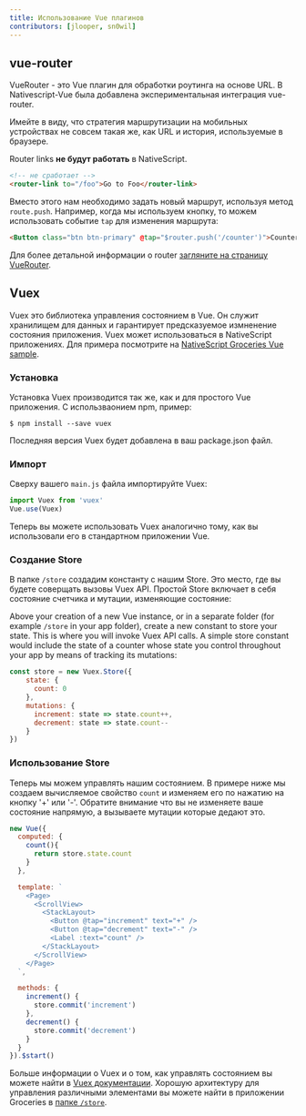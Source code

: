 ```yaml
---
title: Использование Vue плагинов
contributors: [jlooper, sn0wil]
---
```


## vue-router

VueRouter - это Vue плагин для обработки роутинга на основе URL.
В Nativescript-Vue была добавлена экспериментальная интеграция vue-router.

Имейте в виду, что стратегия маршрутизации на мобильных устройствах не совсем такая же, как URL и история, используемые в браузере.

Router links **не будут работать** в NativeScript.

```html
<!-- не сработает -->
<router-link to="/foo">Go to Foo</router-link>
```

Вместо этого нам необходимо задать новый маршрут, используя метод `route.push`. Например, когда мы используем кнопку, то можем использовать событие `tap` для изменения маршрута:

```html
<Button class="btn btn-primary" @tap="$router.push('/counter')">Counter</Button>
```

Для более детальной информации о router [загляните на страницу VueRouter](/ru/docs/routing/vue-router/).

## Vuex

Vuex это библиотека управления состоянием в Vue. Он служит хранилищем для данных и гарантирует предсказуемое измненение состояния приложения. Vuex может использоваться в NativeScript приложениях. Для примера посмотрите на [NativeScript Groceries Vue sample](https://github.com/tralves/groceries-ns-vue). 

### Установка

Установка Vuex производится так же, как и для простого Vue приложения. C использваонием npm, пример:

```shell
$ npm install --save vuex
```

Последняя версия Vuex будет добавлена в ваш package.json файл.

### Импорт

Сверху вашего `main.js` файла импортируйте Vuex:

```js
import Vuex from 'vuex'
Vue.use(Vuex)
```
Теперь вы можете использовать Vuex аналогично тому, как вы использовали его в стандартном приложении Vue.

### Создание Store

В папке `/store` создадим константу с нашим Store. Это место, где вы будете соверщать вызовы Vuex API. Простой Store включает в себя состояние счетчика и мутации, изменяющие состояние:

Above your creation of a new Vue instance, or in a separate folder (for example `/store` in your app folder), create a new constant to store your state. This is where you will invoke Vuex API calls. A simple store constant would include the state of a counter whose state you control throughout your app by means of tracking its mutations:

```js
const store = new Vuex.Store({
    state: {
      count: 0
    },
    mutations: {
      increment: state => state.count++,
      decrement: state => state.count--
    }
})
```

### Использование Store

Теперь мы можем управлять нашим состоянием. В примере ниже мы создаем вычисляемое свойство `count` и изменяем его по нажатию на кнопку '+' или '-'. Обратите внимание что вы не изменяете ваше состояние напрямую, а вызываете мутации которые дедают это.

```js
new Vue({
  computed: {
    count(){
      return store.state.count
    }
  },

  template: `
    <Page>
      <ScrollView>
        <StackLayout>
          <Button @tap="increment" text="+" />
          <Button @tap="decrement" text="-" />
          <Label :text="count" />
        </StackLayout>
      </ScrollView>
    </Page>
  `,

  methods: {
    increment() {
      store.commit('increment')
    },
    decrement() {
      store.commit('decrement')
    }
  }
}).$start()
```

Больше информации о Vuex и о том, как управлять состоянием вы можете найти в [Vuex документации](https://vuex.vuejs.org/ru/). Хорошую архитектуру для управления различными элементами вы можете найти в приложении Groceries в [папке `/store`](https://github.com/tralves/groceries-ns-vue/tree/master/app/store).
